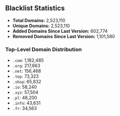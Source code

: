 ## Blacklist Statistics

- **Total Domains:** 2,523,110
- **Unique Domains:** 2,523,110
- **Added Domains Since Last Version:** 602,774
- **Removed Domains Since Last Version:** 1,101,580

### Top-Level Domain Distribution

-  `.com`: 1,182,485
-  `.org`: 217,863
-  `.net`: 156,468
-  `.top`: 73,323
-  `.shop`: 65,832
-  `.io`: 58,240
-  `.xyz`: 57,504
-  `.pl`: 48,200
-  `.info`: 43,631
-  `.fr`: 34,563
